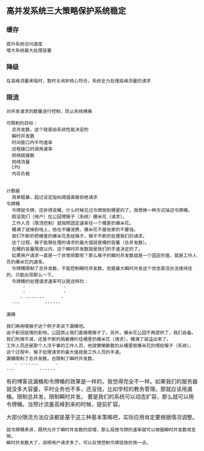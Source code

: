 ## 高并发系统三大策略保护系统稳定

### 缓存

    提升系统访问速度
    增大系统最大处理容量

### 降级

    在高峰流量来临时，暂时关闭非核心符合，系统全力处理高峰流量的请求

### 限流

    对并发请求的数量进行控制，防止系统瘫痪

    可限制的目标：
      总并发数，这个就是由系统性能决定的
      瞬时并发数
      时间窗口内平均速率
      远程接口的调用速率
      网络链接数
      网络流量
      CPU
      内存负载


    计数器
      简单粗暴，超过设定指标阈值直接拒绝请求
    令牌桶
      令牌就令牌，还非得说桶，什么时候见过令牌放到桶里的了。我想换一种方式描述令牌桶。
      假设我们（用户）在公园喂猴子（系统）爆米花（请求）。
      工作人员（限流控制）就按照固定速率往一个桶里扔爆米花。
      桶满了就掉到地上，他也不嫌浪费，爆米花不是他家的不要钱。
      我们不断的把桶里的爆米花丢给猴子，猴子不断的处理我们的请求。
      这个过程，猴子能够处理的请求的最大值就是桶的容量（总并发数）。
      在桶的容量限度以内，这个瞬时并发数就是我们的手速决定的了。
      如果用户请求一直是一个非常频繁呢？那么猴子的瞬时并发数就是一个固定的值，就是工作人员扔爆米花的速率。
      令牌桶限制了总并发数，不能控制瞬时并发数，但是最大瞬时并发这个状态是没办法维持住的，只能出现那么一下。
      令牌桶的处理请求速率可以是这样的：
          -              -
          -              -
         - -------      -  
      ---         ------

    漏桶

    我们再用喂猴子这个例子来说下漏桶吧。
    由于新冠疫情的影响，公园禁止我们直接喂猴子了。另外，爆米花公园不再提供了，我们自备。
    我们热情不减，还是不断的隔着栅栏往桶里扔爆米花（请求），桶满了就溢出来了。
    工作人员还是那个人浮于事的工作人员，他就懒懒散散的从桶里取爆米花扔喂给猴子（系统）。
    这个过程中，猴子处理请求的最大值就是工作人员的手速。
    漏桶限制了总并发数，也限制了瞬时并发数。      
       - -------      -  
    ---         ------

有的博客说漏桶和令牌桶的效果是一样的，我觉得完全不一样。如果我们的服务器就没多大容量，平时业务也不多，还没钱，比如学校的教务管理。那就应该用漏桶。限制总并发，限制瞬时并发。
  要是我们的系统可以动态扩容，那么就可以用令牌桶。当预计流量高峰到来的时候，提前扩容。

大部分限流方法应该都是基于这三种基本策略吧，实际应用肯定要根据情况调整。

    就令牌桶来讲，既然允许了瞬时并发数的突增，那么投放令牌的速率就可以根据瞬时并发数改变呀。
    瞬时并发数大了，说明用户请求多了，可以反馈控制令牌投放的快一点。
